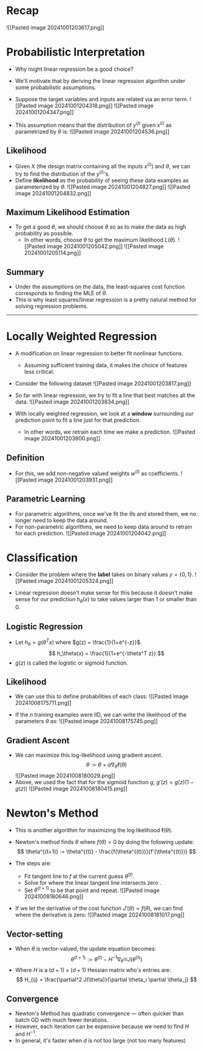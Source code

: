 
# Recap
![[Pasted image 20241001203617.png]]

# Probabilistic Interpretation
* Why might linear regression be a good choice?
* We'll motivate that by deriving the linear regression algorithm under some probabilistic assumptions.

* Suppose the target variables and inputs are related via an error term.
![[Pasted image 20241001204318.png]]
![[Pasted image 20241001204347.png]]

* This assumption means that the distribution of $y^{(i)}$ given $x^{(i)}$ as parametrized by $\theta$ is:
![[Pasted image 20241001204536.png]]

## Likelihood
* Given $X$ (the design matrix containing all the inputs $x^{(i)}$) and $\theta$, we can try to find the distribution of the $y^{(i)}$'s.
* Define **likelihood** as the probability of seeing these data examples as parameterized by $\theta$.
![[Pasted image 20241001204827.png]]
![[Pasted image 20241001204832.png]]

## Maximum Likelihood Estimation
* To get a good $\theta$, we should choose $\theta$ so as to make the data as high probability as possible.
	* In other words, choose $\theta$ to get the maximum likelihood $L(\theta)$.
![[Pasted image 20241001205042.png]]
![[Pasted image 20241001205114.png]]

## Summary
* Under the assumptions on the data, the least-squares cost function corresponds to finding the MLE of $\theta$.
* This is why least squares/linear regression is a pretty natural method for solving regression problems.

---
# Locally Weighted Regression
* A modification on linear regression to better fit nonlinear functions.
	* Assuming sufficient training data, it makes the choice of features less critical.

* Consider the following dataset
![[Pasted image 20241001203817.png]]

* So far with linear regression, we try to fit a line that best matches all the data.
![[Pasted image 20241001203834.png]]

* With locally weighted regression, we look at a **window** surrounding our prediction point to fit a line just for that prediction.
	* In other words, we retrain each time we make a prediction.
![[Pasted image 20241001203900.png]]

## Definition
* For this, we add non-negative valued weights $w^{(i)}$ as coefficients.
![[Pasted image 20241001203931.png]]

## Parametric Learning
* For parametric algorithms, once we've fit the $\theta$s and stored them, we no longer need to keep the data around.
* For non-parametric algorithms, we need to keep data around to retrain for each prediction.
![[Pasted image 20241001204042.png]]


# Classification
* Consider the problem where the **label** takes on binary values $y = \{0, 1\}$.
![[Pasted image 20241001205324.png]]

* Linear regression doesn't make sense for this because it doesn't make sense for our prediction $h_\theta(x)$ to take values larger than 1 or smaller than 0.

## Logistic Regression
* Let $h_\theta = g(\theta^T x)$ where $g(z) = \frac{1}{1+e^{-z}}$.
$$
h_\theta(x) = \frac{1}{1+e^{-\theta^T z}}
$$
* $g(z)$ is called the logistic or sigmoid function.

## Likelihood
* We can use this to define probabilities of each class:
![[Pasted image 20241008175711.png]]

* If the $n$ training examples were IID, we can write the likelihood of the parameters $\theta$ as:
![[Pasted image 20241008175745.png]]

## Gradient Ascent
* We can maximize this log-likelihood using gradient ascent.
$$
\theta := \theta + \alpha \nabla_\theta \ell(\theta)
$$
![[Pasted image 20241008180029.png]]
* Above, we used the fact that for the sigmoid function $g$, $g'(z) = g(z)(1 - g(z))$
![[Pasted image 20241008180415.png]]

# Newton's Method
* This is another algorithm for maximizing the log likelihood $\ell(\theta)$.

* Newton's method finds $\theta$ where $f(\theta) = 0$ by doing the following update:
$$
\theta^{(t+1)} := \theta^{(t)} - \frac{f(\theta^{(t)})}{f'(\theta^{(t)})}
$$
* The steps are:
	* Fit tangent line to $f$ at the current guess $\theta^{(t)}$.
	* Solve for where the linear tangent line intersects zero .
	* Set $\theta^{(t+1)}$ to be that point and repeat.
![[Pasted image 20241008180646.png]]

* If we let the derivative of the cost function $J'(\theta) = f(\theta)$, we can find where the derivative is zero:
![[Pasted image 20241008181017.png]]

## Vector-setting
* When $\theta$ is vector-valued, the update equation becomes:
$$
\theta^{(t+1)} := \theta^{(t)} - H^{-1}\nabla_{\theta^{(t)}} J(\theta^{(t)})
$$
* Where $H$ is a $(d+1) \times (d+1)$ Hessian matrix who's entries are:
$$
H_{ij} = \frac{\partial^2 J(\theta)}{\partial \theta_i \partial \theta_j}
$$
## Convergence
* Newton's Method has quadratic convergence — often quicker than batch GD with much fewer iterations.
* However, each iteration can be expensive because we need to find $H$ and $H^{-1}$.
* In general, it's faster when $d$ is not too large (not too many features)

